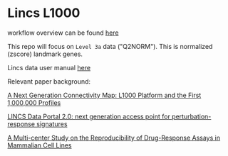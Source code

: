 # Lincs L1000 

workflow overview can be found [here](https://lincsproject.org/LINCS/tools/workflows/find-the-best-place-to-obtain-the-lincs-l1000-data)


This repo will focus on `Level 3a` data ("Q2NORM"). This is normalized (zscore) landmark genes. 

Lincs data user manual [here](https://docs.google.com/document/d/1q2gciWRhVCAAnlvF2iRLuJ7whrGP6QjpsCMq1yWz7dU/edit#)


Relevant paper background: 

[A Next Generation Connectivity Map: L1000 Platform and the First 1,000,000 Profiles](https://www.cell.com/cell/fulltext/S0092-8674(17)31309-0?_returnURL=https%3A%2F%2Flinkinghub.elsevier.com%2Fretrieve%2Fpii%2FS0092867417313090%3Fshowall%3Dtrue)  

[LINCS Data Portal 2.0: next generation access point for perturbation-response signatures](https://academic.oup.com/nar/article/48/D1/D431/5614562)  

[A Multi-center Study on the Reproducibility of Drug-Response Assays in Mammalian Cell Lines](https://www.sciencedirect.com/science/article/pii/S2405471219302005)  